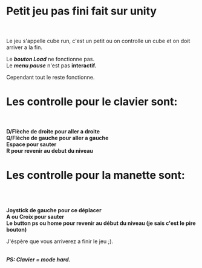 # Petit jeu pas fini fait sur unity
</br></br>
Le jeu s'appelle cube run, c'est un petit ou on controlle un cube et on doit arriver a la fin.</br>

Le ***bouton Load*** ne fonctionne pas.</br>
Le ***menu pause*** n'est pas **interactif.**</br>

Cependant tout le reste fonctionne.</br>

# Les controlle pour le clavier sont:
</br></br>
**D/Flèche de droite pour aller a droite**
</br>
**Q/Flèche de gauche pour aller a gauche**
</br>
**Espace pour sauter**
</br>
**R pour revenir au debut du niveau**
</br>

# Les controlle pour la manette sont:
</br></br>

**Joystick de gauche pour ce déplacer**
</br>
**A ou Croix pour sauter**
</br>
**Le button ps ou home pour revenir au début du niveau (je sais c'est le pire bouton)**
</br>

J'éspère que vous arriverez a finir le jeu ;).</br></br>

***PS: Clavier = mode hard.***